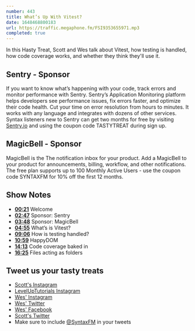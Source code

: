```yaml
---
number: 443
title: What’s Up With Vitest?
date: 1648468800183
url: https://traffic.megaphone.fm/FSI9353655971.mp3
completed: true
---
```


In this Hasty Treat, Scott and Wes talk about Vitest, how testing is handled, how code coverage works, and whether they think they'll use it.

## Sentry - Sponsor

If you want to know what’s happening with your code, track errors and monitor performance with Sentry. Sentry’s Application Monitoring platform helps developers see performance issues, fix errors faster, and optimize their code health. Cut your time on error resolution from hours to minutes. It works with any language and integrates with dozens of other services. Syntax listeners new to Sentry can get two months for  free by visiting [Sentry.io](https://sentry.io) and using the coupon code TASTYTREAT during sign up.

## MagicBell - Sponsor

MagicBell is the The notification inbox for your product. Add a MagicBell to your product for announcements, billing, workflow, and other notifications. The free plan supports up to 100 Monthly Active Users - use the coupon code SYNTAXFM for 10% off the first 12 months.

## Show Notes

* **[00:21](#t=00:21)** Welcome
* **[02:47](#t=02:47)** Sponsor: Sentry
* **[03:48](#t=03:48)** Sponsor: MagicBell
* **[04:55](#t=04:55)** What’s is Vitest?
* **[09:06](#t=09:06)** How is testing handled?
* **[10:59](#t=10:59)** HappyDOM
* **[14:13](#t=14:13)** Code coverage baked in
* **[16:25](#t=16:25)** Files acting as folders

## Tweet us your tasty treats

* [Scott's Instagram](https://www.instagram.com/stolinski/)
* [LevelUpTutorials Instagram](https://www.instagram.com/LevelUpTutorials/)
* [Wes' Instagram](https://www.instagram.com/wesbos/)
* [Wes' Twitter](https://twitter.com/wesbos)
* [Wes' Facebook](https://www.facebook.com/wesbos.developer)
* [Scott's Twitter](https://twitter.com/stolinski)
* Make sure to include [@SyntaxFM](https://twitter.com/SyntaxFM) in your tweets
